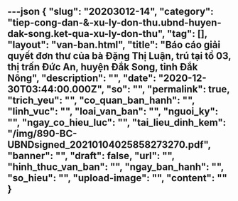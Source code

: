 ---json
{
    "slug": "20203012-14",
    "category": "tiep-cong-dan-&-xu-ly-don-thu.ubnd-huyen-dak-song.ket-qua-xu-ly-don-thu",
    "tag": [],
    "layout": "van-ban.html",
    "title": "Báo cáo giải quyết đơn thư của bà Đặng Thị Luận, trú tại tổ 03, thị trấn Đức An, huyện Đắk Song, tỉnh Đắk Nông",
    "description": "",
    "date": "2020-12-30T03:44:00.000Z",
    "so": "",
    "permalink": true,
    "trich_yeu": "",
    "co_quan_ban_hanh": "",
    "linh_vuc": "",
    "loai_van_ban": "",
    "nguoi_ky": "",
    "ngay_co_hieu_luc": "",
    "tai_lieu_dinh_kem": "/img/890-BC-UBNDsigned_20210104025858273270.pdf",
    "banner": "",
    "draft": false,
    "url": "",
    "hinh_thuc_van_ban": "",
    "ngay_ban_hanh": "",
    "so_hieu": "",
    "upload-image": "",
    "__content__": ""
}
---
